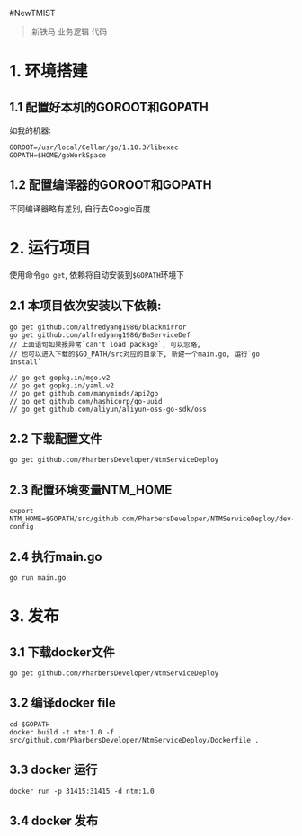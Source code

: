 #NewTMIST

> 新铁马 业务逻辑 代码


# 1. 环境搭建
## 1.1 配置好本机的GOROOT和GOPATH
如我的机器:
```angular2html
GOROOT=/usr/local/Cellar/go/1.10.3/libexec
GOPATH=$HOME/goWorkSpace
```

## 1.2 配置编译器的GOROOT和GOPATH
不同编译器略有差别, 自行去Google百度


# 2. 运行项目
使用命令`go get`, 依赖将自动安装到`$GOPATH`环境下  

## 2.1 本项目依次安装以下依赖:
```angular2html
go get github.com/alfredyang1986/blackmirror
go get github.com/alfredyang1986/BmServiceDef
// 上面语句如果报异常`can't load package`, 可以忽略, 
// 也可以进入下载的$GO_PATH/src对应的目录下, 新建一个main.go, 运行`go install`

// go get gopkg.in/mgo.v2
// go get gopkg.in/yaml.v2
// go get github.com/manyminds/api2go
// go get github.com/hashicorp/go-uuid
// go get github.com/aliyun/aliyun-oss-go-sdk/oss

```

## 2.2 下载配置文件
```
go get github.com/PharbersDeveloper/NtmServiceDeploy
```

## 2.3 配置环境变量NTM_HOME
```
export NTM_HOME=$GOPATH/src/github.com/PharbersDeveloper/NTMServiceDeploy/dev-config
```

## 2.4 执行main.go
```
go run main.go
```

# 3. 发布
## 3.1 下载docker文件
```
go get github.com/PharbersDeveloper/NtmServiceDeploy
```

## 3.2 编译docker file
```
cd $GOPATH
docker build -t ntm:1.0 -f src/github.com/PharbersDeveloper/NtmServiceDeploy/Dockerfile . 
```

## 3.3 docker 运行
```angular2html
docker run -p 31415:31415 -d ntm:1.0
```

## 3.4 docker 发布